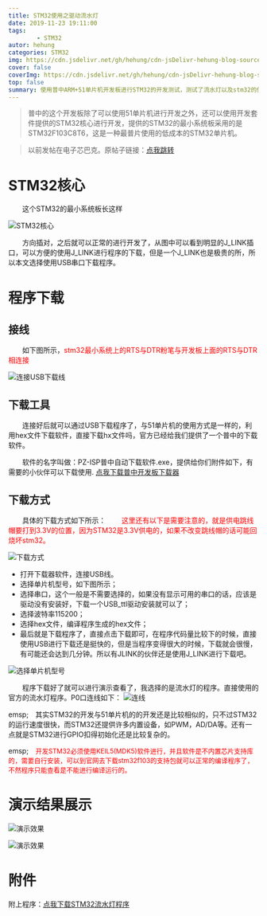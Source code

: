 ```yaml
---
title: STM32使用之驱动流水灯
date: 2019-11-23 19:11:00
tags: 
        - STM32
autor: hehung
categories: STM32
img: https://cdn.jsdelivr.net/gh/hehung/cdn-jsDelivr-hehung-blog-sources/stm32-Running_water_light/STM32_core.jpg
cover: false
coverImg: https://cdn.jsdelivr.net/gh/hehung/cdn-jsDelivr-hehung-blog-sources/stm32-Running_water_light/STM32_core.jpg
top: false
summary: 使用普中ARM+51单片机开发板进行STM32的开发测试，测试了流水灯以及stm32的使用方式。
---
```


>普中的这个开发板除了可以使用51单片机进行开发之外，还可以使用开发套件提供的STM32核心进行开发，提供的STM32的最小系统板采用的是STM32F103C8T6，这是一种最普片使用的低成本的STM32单片机。

>以前发帖在电子芯巴克。原帖子链接：[点我跳转](https://bbs.icxbk.com/thread-100338-1-1.html)

# STM32核心

&emsp;&emsp;这个STM32的最小系统板长这样

![STM32核心](https://cdn.jsdelivr.net/gh/hehung/cdn-jsDelivr-hehung-blog-sources/stm32-Running_water_light/STM32_core.jpg "STM32核心")

&emsp;&emsp;方向插对，之后就可以正常的进行开发了，从图中可以看到明显的J_LINK插口，可以方便的使用J_LINK进行程序的下载，但是一个J_LINK也是极贵的所，所以本文选择使用USB串口下载程序。

# 程序下载

## 接线

&emsp;&emsp;如下图所示，<font color=red>stm32最小系统上的RTS与DTR粉笔与开发板上面的RTS与DTR相连接</font>

![连接USB下载线](https://cdn.jsdelivr.net/gh/hehung/cdn-jsDelivr-hehung-blog-sources/stm32-Running_water_light/STM32_Download_Pin.jpg "连接USB下载线")

## 下载工具
&emsp;&emsp;连接好后就可以通过USB下载程序了，与51单片机的使用方式是一样的，利用hex文件下载软件，直接下载hx文件吗，官方已经给我们提供了一个普中的下载软件。

&emsp;&emsp;软件的名字叫做：PZ-ISP普中自动下载软件.exe，提供给你们附件如下，有需要的小伙伴可以下载使用.
[点我下载普中开发板下载器](https://cdn.jsdelivr.net/gh/hehung/cdn-jsDelivr-hehung-blog-sources/stm32-Running_water_light/PZ-ISP_Download_tool.zip)

## 下载方式

&emsp;&emsp;具体的下载方式如下所示：
&emsp;&emsp;<font color=red>这里还有以下是需要注意的，就是供电跳线帽要打到3.3V的位置，因为STM32是3.3V供电的，如果不改变跳线帽的话可能回烧坏stm32。</font>

![下载方式](https://cdn.jsdelivr.net/gh/hehung/cdn-jsDelivr-hehung-blog-sources/stm32-Running_water_light/Download_setting.jpg "下载方式")

+ 打开下载器软件，连接USB线。
+ 选择单片机型号，如下图所示；
+ 选择串口，这个一般是不需要选择的，如果没有显示可用的串口的话，应该是驱动没有安装好，下载一个USB_ttl驱动安装就可以了；
+ 选择波特率115200；
+ 选择hex文件，编译程序生成的hex文件；
+ 最后就是下载程序了，直接点击下载即可，在程序代码量比较下的时候，直接使用USB进行下载还是挺快的，但是当程序变得很大的时候，下载就会很慢，有可能还会达到几分钟。所以有JLINK的伙伴还是使用J_LINK进行下载吧。

![选择单片机型号](https://cdn.jsdelivr.net/gh/hehung/cdn-jsDelivr-hehung-blog-sources/stm32-Running_water_light/download_select.jpg "选择单片机型号")

&emsp;&emsp;程序下载好了就可以进行演示查看了，我选择的是流水灯的程序。直接使用的官方的流水灯程序。P0口连线如下：
![连线](https://cdn.jsdelivr.net/gh/hehung/cdn-jsDelivr-hehung-blog-sources/stm32-Running_water_light/wire_connect.jpg "连线")

emsp;&emsp;其实STM32的开发与51单片机的的开发还是比较相似的，只不过STM32的运行速度很快，而STM32还提供许多内置设备，如PWM，AD/DA等。还有一点就是STM32进行GPIO扣得初始化还是比较复杂的。

emsp;&emsp;<font color=red size=2>开发STM32必须使用KEIL5(MDK5)软件进行，并且软件是不内置芯片支持库的，需要自行安装，可以到官网去下载stm32f103的支持包就可以正常的编译程序了，不然程序只能查看是不能进行编译运行的。</font>


# 演示结果展示

![演示效果](https://cdn.jsdelivr.net/gh/hehung/cdn-jsDelivr-hehung-blog-sources/stm32-Running_water_light/display1.gif "演示效果")

![演示效果](https://cdn.jsdelivr.net/gh/hehung/cdn-jsDelivr-hehung-blog-sources/stm32-Running_water_light/display2.gif "演示效果")

# 附件

附上程序：[点我下载STM32流水灯程序](https://cdn.jsdelivr.net/gh/hehung/cdn-jsDelivr-hehung-blog-sources/stm32-Running_water_light/PZ-ISP_Download_tool.zip)

